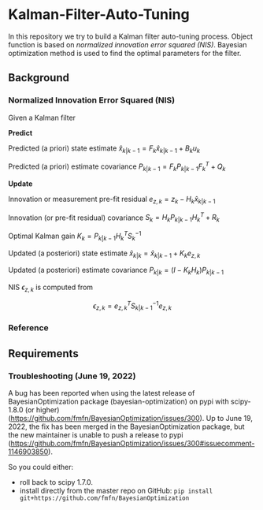 # Kalman-Filter-Auto-Tuning
In this repository we try to build a Kalman filter auto-tuning process.
Object function is based on *normalized innovation error squared (NIS)*.
Bayesian optimization method is used to find the optimal parameters
for the filter.

## Background

### Normalized Innovation Error Squared (NIS)

Given a Kalman filter

**Predict**

Predicted (a priori) state estimate	
$\hat{x}_{k|k-1} = F_k \hat{x}_{k|k-1} + B_k u_k$

Predicted (a priori) estimate covariance
$P_{k|k-1} = F_k P_{k|k-1} F_k^T + Q_k$

**Update**

Innovation or measurement pre-fit residual
$e_{z, k} = z_k - H_k \hat{x}_{k|k-1}$

Innovation (or pre-fit residual) covariance
$S_k = H_k P_{k|k-1} H_k^T + R_k$

Optimal Kalman gain	
$K_k = P_{k|k-1}H_k^TS_k^{-1}$

Updated (a posteriori) state estimate
$\hat{x}_{k|k} = \hat{x}_{k|k-1} + K_k e_{z, k}$

Updated (a posteriori) estimate covariance
$P_{k|k} = (I - K_k H_k)P_{k|k-1}$

NIS $\epsilon_{z, k}$ is computed from 

$$
\epsilon_{z, k} = e_{z, k}^T S_{k|k-1}^{-1} e_{z, k}
$$




### Reference



## Requirements

### Troubleshooting (June 19, 2022)

A bug has been reported when using the latest release of BayesianOptimization 
package (bayesian-optimization) on pypi with scipy-1.8.0 (or higher)
(https://github.com/fmfn/BayesianOptimization/issues/300).
Up to June 19, 2022, the fix has been merged in the BayesianOptimization package, 
but the new maintainer is unable to push a release to pypi 
(https://github.com/fmfn/BayesianOptimization/issues/300#issuecomment-1146903850).

So you could either:

* roll back to scipy 1.7.0.
* install directly from the master repo on GitHub:
`pip install git+https://github.com/fmfn/BayesianOptimization`

